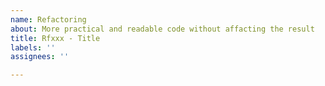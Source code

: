 ```yaml
---
name: Refactoring
about: More practical and readable code without affacting the result
title: Rfxxx - Title
labels: ''
assignees: ''

---
```



